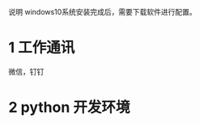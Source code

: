  说明 windows10系统安装完成后，需要下载软件进行配置。
# 1 工作通讯
微信，钉钉

# 2 python 开发环境
<!--stackedit_data:
eyJoaXN0b3J5IjpbLTEzNzkwMzY1MjFdfQ==
-->